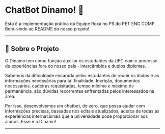 # ChatBot Dinamo! 🚀
Esta é a implementação prática da Equipe Roxa no PS do PET ENG COMP. Bem-vindo ao README do nosso projeto!

---

## 📝 Sobre o Projeto
O Dinamo tem como função auxiliar os estudantes da UFC com o processo de experiências fora do nosso país - intercâmbios e duplos diplomas.

Sabemos da dificuldade encarada pelos estudantes de reunir os dados e as informações necessárias para tal finalidade. Incrição, documentos necessários, cadeiras requisitadas, tempo mínimo e máximo de permanência, são dúvidas recorrentes enfrentadas pelos interessados na área.

Por isso, desenvolvemos um chatbot, do zero, que possa ajudar com informações precisas, baseadas nos editais atualizados, acerca de todas as experiências internacionais que a universidade pode proporcionar aos alunos. Esse é o Dinamo!

---

## 
